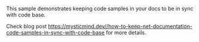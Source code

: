 This sample demonstrates keeping code samples in your docs to be in sync with code base.

Check blog post https://mysticmind.dev//how-to-keep-net-documentation-code-samples-in-sync-with-code-base for more details.